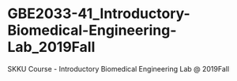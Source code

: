 # GBE2033-41_Introductory-Biomedical-Engineering-Lab_2019Fall
SKKU Course - Introductory Biomedical Engineering Lab @ 2019Fall

